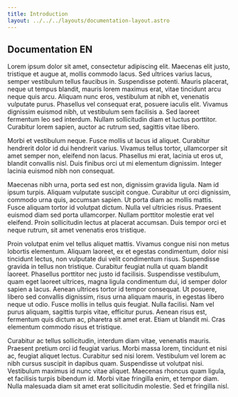 ```yaml
---
title: Introduction
layout: ../../../layouts/documentation-layout.astro
---
```


## Documentation EN
Lorem ipsum dolor sit amet, consectetur adipiscing elit. Maecenas elit justo, tristique et augue at, mollis commodo lacus. Sed ultrices varius lacus, semper vestibulum tellus faucibus in. Suspendisse potenti. Mauris placerat, neque ut tempus blandit, mauris lorem maximus erat, vitae tincidunt arcu neque quis arcu. Aliquam nunc eros, vestibulum at nibh et, venenatis vulputate purus. Phasellus vel consequat erat, posuere iaculis elit. Vivamus dignissim euismod nibh, ut vestibulum sem facilisis a. Sed laoreet fermentum leo sed interdum. Nullam sollicitudin diam et luctus porttitor. Curabitur lorem sapien, auctor ac rutrum sed, sagittis vitae libero.

Morbi et vestibulum neque. Fusce mollis ut lacus id aliquet. Curabitur hendrerit dolor id dui hendrerit varius. Vivamus tellus tortor, ullamcorper sit amet semper non, eleifend non lacus. Phasellus mi erat, lacinia ut eros ut, blandit convallis nisl. Duis finibus orci ut mi elementum dignissim. Integer lacinia euismod nibh non consequat.

Maecenas nibh urna, porta sed est non, dignissim gravida ligula. Nam id ipsum turpis. Aliquam vulputate suscipit congue. Curabitur ut orci dignissim, commodo urna quis, accumsan sapien. Ut porta diam ac mollis mattis. Fusce aliquam tortor id volutpat dictum. Nulla vel ultricies risus. Praesent euismod diam sed porta ullamcorper. Nullam porttitor molestie erat vel eleifend. Proin sollicitudin lectus at placerat accumsan. Duis tempor orci et neque rutrum, sit amet venenatis eros tristique.

Proin volutpat enim vel tellus aliquet mattis. Vivamus congue nisi non metus lobortis elementum. Aliquam laoreet, ex et egestas condimentum, dolor nisi tincidunt lectus, non vulputate dui velit condimentum risus. Suspendisse gravida in tellus non tristique. Curabitur feugiat nulla ut quam blandit laoreet. Phasellus porttitor nec justo id facilisis. Suspendisse vestibulum, quam eget laoreet ultrices, magna ligula condimentum dui, id semper dolor sapien a lacus. Aenean ultrices tortor id tempor consequat. Ut posuere, libero sed convallis dignissim, risus urna aliquam mauris, in egestas libero neque ut odio. Fusce mollis in tellus quis feugiat. Nulla facilisi. Nam vel purus aliquam, sagittis turpis vitae, efficitur purus. Aenean risus est, fermentum quis dictum ac, pharetra sit amet erat. Etiam ut blandit mi. Cras elementum commodo risus et tristique.

Curabitur ac tellus sollicitudin, interdum diam vitae, venenatis mauris. Praesent pretium orci id feugiat varius. Morbi massa lorem, tincidunt et nisi ac, feugiat aliquet lectus. Curabitur sed nisi lorem. Vestibulum vel lorem ac nibh cursus suscipit in dapibus quam. Suspendisse ut volutpat nisi. Vestibulum maximus id nunc vitae aliquet. Maecenas rhoncus quam ligula, et facilisis turpis bibendum id. Morbi vitae fringilla enim, et tempor diam. Nulla malesuada diam sit amet erat sollicitudin molestie. Sed et fringilla nisl.